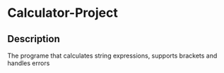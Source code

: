 # Calculator-Project

Description
-----------

The programe that calculates string expressions, supports brackets and handles errors


